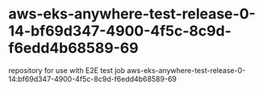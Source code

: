 # aws-eks-anywhere-test-release-0-14-bf69d347-4900-4f5c-8c9d-f6edd4b68589-69
repository for use with E2E test job aws-eks-anywhere-test-release-0-14:bf69d347-4900-4f5c-8c9d-f6edd4b68589-69
